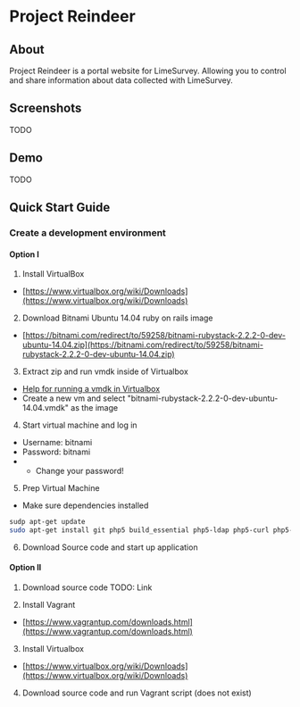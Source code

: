# Project Reindeer 

## About

Project Reindeer is a portal website for LimeSurvey. Allowing you to control and share information about data collected
with LimeSurvey.

## Screenshots

TODO

## Demo

TODO

## Quick Start Guide

### Create a development environment

#### Option I

1. Install VirtualBox
 - [https://www.virtualbox.org/wiki/Downloads](https://www.virtualbox.org/wiki/Downloads)

2. Download Bitnami Ubuntu 14.04 ruby on rails image
 - [https://bitnami.com/redirect/to/59258/bitnami-rubystack-2.2.2-0-dev-ubuntu-14.04.zip](https://bitnami.com/redirect/to/59258/bitnami-rubystack-2.2.2-0-dev-ubuntu-14.04.zip)

3. Extract zip and run vmdk inside of Virtualbox
 - [Help for running a vmdk in Virtualbox](https://wiki.bitnami.com/Virtual_Appliances_Quick_Start_Guide#VMware_ESX_or_ESXi)
 - Create a new vm and select "bitnami-rubystack-2.2.2-0-dev-ubuntu-14.04.vmdk" as the image

4. Start virtual machine and log in
 - Username: bitnami
 - Password: bitnami
 - * Change your password!

5. Prep Virtual Machine
 - Make sure dependencies installed
 ```bash
 sudp apt-get update
 sudo apt-get install git php5 build_essential php5-ldap php5-curl php5-pgsql apache2
 ```

 6. Download Source code and start up application
 


#### Option  II

1. Download source code
TODO: Link

2. Install Vagrant
 - [https://www.vagrantup.com/downloads.html](https://www.vagrantup.com/downloads.html)

3. Install Virtualbox
 - [https://www.virtualbox.org/wiki/Downloads](https://www.virtualbox.org/wiki/Downloads)

4. Download source code and run Vagrant script (does not exist)


